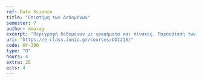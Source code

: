 ```yaml
---
ref: Data Science
title: "Επιστήμη των Δεδομένων"
semester: 7
author: mmarag
excerpt: "Περιγραφή δεδομένων με γραφήματα και πίνακες. Παρουσίαση των βασικών στατιστικών μέτρων για τη περιγραφή δεδομένων. Προετοιμασία Δεδομένων. Η σημασία του ελέγχου και «ξεκαθαρίσματος» των δεδομένων (data cleaning). Εισαγωγή στις Βάσεις Δεδομένων. SQL. Εισαγωγή στην επιβλεπόμενη μάθηση: δέντρα απόφασης, λογιστική παλινδρόμηση. Εισαγωγή στην παλινδρόμηση: Πολλαπλή γραμμική παλινδρόμηση. Προβλέψεις. Βελτίωση ενός μοντέλου. Τα προβλήματα της υπερ-παραμετροποίησης (over-parametrization). Έλεγχος απόδοσης του μοντέλου. Μείωση Διαστάσεων (Dimensionality Reduction). Η διαδικασία επιλογής χαρακτηριστικών. Η μέθοδος των Κύριων Συνιστωσών (Principal Component Analysis) με SVD παραγοντοποιήση μητρώων. Μη-επιβλεπόμενη μάθηση, Ανάλυση κατά συστάδες (Clustering). Εφαρμογές και αξιολόγηση k-means. Εφαρμογή μοντέλων Ιεραρχικού Clustering. Ημι-επιβλεπόμενη μάθηση. Εισαγωγή στα μεταδεδομένα και στα Μεγάλα Δεδομένα (Big Data). Υπολογιστικές Μέθοδοι για Ανάλυση Μεγάλων Δεδομένων (Hadoop και MapReduce)."
uri: "https://e-class.ionio.gr/courses/DDI218/"
code: ΗΥ-390
type: "O"
hours: 4
extra: 2Ε
ects: 4
---
```

